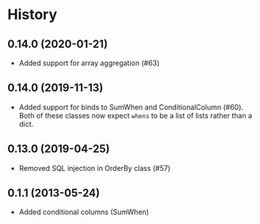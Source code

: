 History
=========

0.14.0 (2020-01-21)
----------------
* Added support for array aggregation (#63)

0.14.0 (2019-11-13)
----------------
* Added support for binds to SumWhen and ConditionalColumn (#60). Both of these classes now expect `whens` to be a list of lists rather than a dict.

0.13.0 (2019-04-25)
----------------
* Removed SQL injection in OrderBy class (#57)

0.1.1 (2013-05-24)
----------------
* Added conditional columns (SumWhen)
